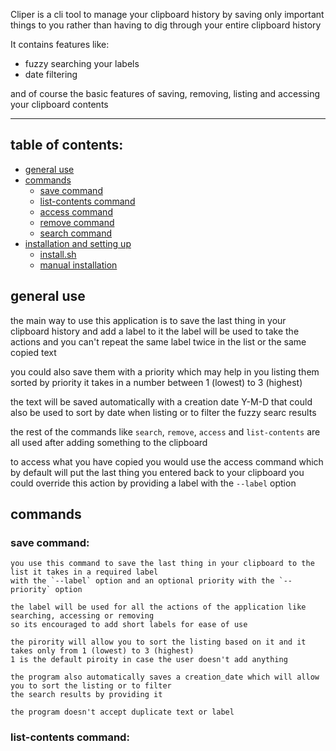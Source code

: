 Cliper is a cli tool to manage your clipboard history by saving only important things to you rather than having to
dig through your entire clipboard history

It contains features like:
- fuzzy searching your labels
- date filtering

and of course the basic features of saving, removing, listing and accessing your clipboard contents

---

## table of contents:
- [general use](#general-use)
- [commands](#commands)
  - [save command](#save-command)
  - [list-contents command](#list-contents-command)
  - [access command](#access-command)
  - [remove command](#remove-command)
  - [search command](#search-command)
- [installation and setting up](#installation-and-setting-up)
  - [install.sh](#install.sh)
  - [manual installation](#manual-installation)

## general use
the main way to use this application is to save the last thing in your clipboard history and add a label to it
the label will be used to take the actions and you can't repeat the same label twice in the list or the same 
copied text

you could also save them with a priority which may help in you listing them sorted by priority it takes in a
number between 1 (lowest) to 3 (highest)

the text will be saved automatically with a creation date Y-M-D that could also be used to sort by date when listing
or to filter the fuzzy searc results

the rest of the commands like `search`, `remove`, `access` and `list-contents` are all used after adding something to the
clipboard

to access what you have copied you would use the access command which by default will put the last thing you entered 
back to your clipboard you could override this action by providing a label with the `--label` option

## commands
### save command:
    you use this command to save the last thing in your clipboard to the list it takes in a required label
    with the `--label` option and an optional priority with the `--priority` option
    
    the label will be used for all the actions of the application like searching, accessing or removing 
    so its encouraged to add short labels for ease of use
    
    the pirority will allow you to sort the listing based on it and it takes only from 1 (lowest) to 3 (highest)
    1 is the default piroity in case the user doesn't add anything
    
    the program also automatically saves a creation_date which will allow you to sort the listing or to filter
    the search results by providing it
    
    the program doesn't accept duplicate text or label

### list-contents command:
    